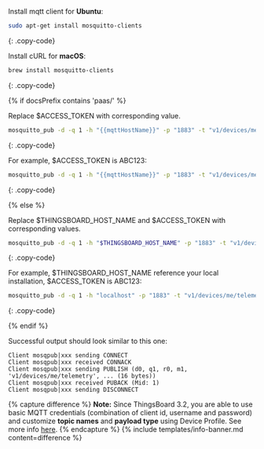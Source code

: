 Install mqtt client for **Ubuntu**:

```bash
sudo apt-get install mosquitto-clients
```
{: .copy-code}

Install cURL for **macOS**:

```bash
brew install mosquitto-clients
```
{: .copy-code}

{% if docsPrefix contains 'paas/' %}

Replace $ACCESS_TOKEN with corresponding value.

```bash
mosquitto_pub -d -q 1 -h "{{mqttHostName}}" -p "1883" -t "v1/devices/me/telemetry" -u "$ACCESS_TOKEN" -m {"temperature":25}
```
{: .copy-code}

For example, $ACCESS_TOKEN is ABC123:

```bash
mosquitto_pub -d -q 1 -h "{{mqttHostName}}" -p "1883" -t "v1/devices/me/telemetry" -u "ABC123" -m {"temperature":25}
```
{: .copy-code}

{% else %}

Replace $THINGSBOARD_HOST_NAME and $ACCESS_TOKEN with corresponding values.

```bash
mosquitto_pub -d -q 1 -h "$THINGSBOARD_HOST_NAME" -p "1883" -t "v1/devices/me/telemetry" -u "$ACCESS_TOKEN" -m {"temperature":25}
```
{: .copy-code}

For example, $THINGSBOARD_HOST_NAME reference your local installation, $ACCESS_TOKEN is ABC123:

```bash
mosquitto_pub -d -q 1 -h "localhost" -p "1883" -t "v1/devices/me/telemetry" -u "ABC123" -m {"temperature":25}
```
{: .copy-code}

{% endif %}

Successful output should look similar to this one:

```text
Client mosqpub|xxx sending CONNECT
Client mosqpub|xxx received CONNACK
Client mosqpub|xxx sending PUBLISH (d0, q1, r0, m1, 'v1/devices/me/telemetry', ... (16 bytes))
Client mosqpub|xxx received PUBACK (Mid: 1)
Client mosqpub|xxx sending DISCONNECT
```

{% capture difference %}
**Note:** Since ThingsBoard 3.2, you are able to use basic MQTT credentials (combination of client id, username and password)
and customize **topic names** and **payload type** using Device Profile. See more info [here](/docs/user-guide/device-profiles/#mqtt-transport-type).
{% endcapture %}
{% include templates/info-banner.md content=difference %}
